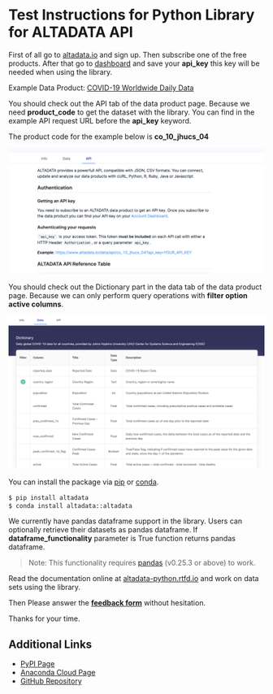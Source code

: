 # Test Instructions for Python Library for ALTADATA API

First of all go to [altadata.io](altadata.io) and sign up. Then subscribe one of the free products. After that go to [dashboard](https://www.altadata.io/dashboard) and save your **api_key** this key will be needed when using the library.

Example Data Product: [COVID-19 Worldwide Daily Data](https://www.altadata.io/product/covid-19-worldwide-daily-data-d3c974ec-9c7b-40b3-ac1b-5ddee9c94889)

You should check out the API tab of the data product page. Because we need **product_code** to get the dataset with the library. You can find in the example API request URL before the **api_key** keyword. 

The product code for the example below is **co_10_jhucs_04**

![api-section-image](../assets/api-section.png)

You should check out the Dictionary part in the data tab of the data product page. Because we can only perform query operations with **filter option active columns**.

![dictionary-section-image](../assets/dictionary-section.png)

You can install the package via [pip](https://pip.pypa.io/en/stable/) or [conda](https://docs.conda.io/en/latest/).

```shell
$ pip install altadata
$ conda install altadata::altadata
```

We currently have pandas dataframe support in the library. Users can optionally retrieve their datasets as pandas dataframe. If **dataframe_functionality** parameter is True function returns pandas dataframe.

> Note: This functionality requires [pandas](https://github.com/pandas-dev/pandas) (v0.25.3 or above) to work.

Read the documentation online at [altadata-python.rtfd.io](https://altadata-python.rtfd.io) and work on data sets using the library.

Then Please answer the **[feedback form](https://forms.office.com/Pages/ResponsePage.aspx?id=njd7j1RRj0qY6FAltKy4XM6WO_CqziJMqMzOBGzrgwhUQVVPUlFUMVNJUzdMS0dTTUVLWkdWUVpUTi4u)** without hesitation.

Thanks for your time.

## Additional Links

- [PyPI Page](https://pypi.org/project/altadata/)
- [Anaconda Cloud Page](https://anaconda.org/altadata/altadata)
- [GitHub Repository](https://github.com/altabering/altadata-python)